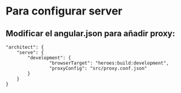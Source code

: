 # Para configurar server

## Modificar el angular.json para añadir proxy:

    "architect": {
        "serve": {
            "development": {
                    "browserTarget": "heroes:build:development",
                    "proxyConfig": "src/proxy.conf.json"
            }
        }
    }

